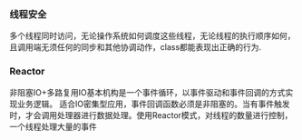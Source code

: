 ### 线程安全 

多个线程同时访问，无论操作系统如何调度这些线程，无论线程的执行顺序如何，且调用端无须任何的同步和其他协调动作，class都能表现出正确的行为. 
 
### Reactor
非阻塞IO+多路复用IO基本机构是一个事件循环，以事件驱动和事件回调的方式实现业务逻辑。   适合IO密集型应用，事件回调函数必须是非阻塞的。当有事件触发时，才会调用处理器进行数据处理。使用Reactor模式，对线程的数量进行控制，一个线程处理大量的事件
### 
